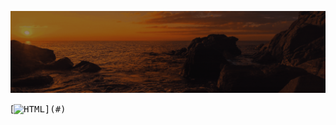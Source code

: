 ![Animação de Digitação](media/Cabeçalho.gif)

[<kbd>![HTML](https://img.shields.io/badge/--FFFFFFE6?style=for-the-badge&logo=html5&logoColor=FF0000&color=rgba(255,0,0,0.1)&labelColor=333333&label=&link=)](#)


























